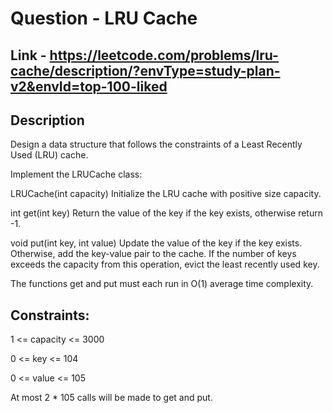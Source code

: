 # Question - LRU Cache


## Link - https://leetcode.com/problems/lru-cache/description/?envType=study-plan-v2&envId=top-100-liked


## Description

Design a data structure that follows the constraints of a Least Recently Used (LRU) cache.

Implement the LRUCache class:

LRUCache(int capacity) Initialize the LRU cache with positive size capacity.

int get(int key) Return the value of the key if the key exists, otherwise return -1.

void put(int key, int value) Update the value of the key if the key exists. Otherwise, add the key-value pair to the cache. If the number of keys exceeds the capacity from this operation, evict the least recently used key.

The functions get and put must each run in O(1) average time complexity.


## Constraints:

1 <= capacity <= 3000

0 <= key <= 104

0 <= value <= 105

At most 2 * 105 calls will be made to get and put.
